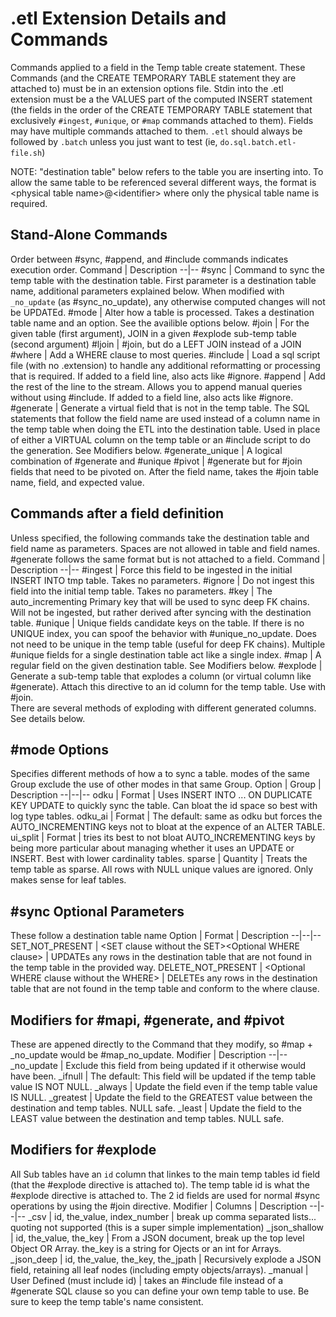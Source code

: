 # .etl Extension Details and Commands

Commands applied to a field in the Temp table create statement. These Commands (and the CREATE TEMPORARY TABLE statement they are attached to) must be in an extension options file. Stdin into the .etl extension must be a the VALUES part of the computed INSERT statement (the fields in the order of the CREATE TEMPORARY TABLE statement that exclusively `#ingest`, `#unique`, or `#map` commands attached to them). Fields may have multiple commands attached to them. `.etl` should always be followed by `.batch` unless you just want to test (ie, `do.sql.batch.etl-file.sh`)

NOTE: "destination table" below refers to the table you are inserting into. To allow the same table to be referenced several different ways, the format is \<physical table name\>@\<identifier\> where only the physical table name is required.

## Stand-Alone Commands
Order between #sync, #append, and #include commands indicates execution order. 
Command | Description
--|--
#sync | Command to sync the temp table with the destination table. First parameter is a destination table name, additional parameters explained below. When modified with `_no_update` (as #sync_no_update), any otherwise computed changes will not be UPDATEd.
#mode | Alter how a table is processed. Takes a destination table name and an option. See the availible options below.
#join | For the given table (first argument), JOIN in a given #explode sub-temp table (second argument)
#ljoin | #join, but do a LEFT JOIN instead of a JOIN
#where | Add a WHERE clause to most queries.
#include | Load a sql script file (with no .extension) to handle any additional reformatting or processing that is required. If added to a field line, also acts like #ignore.
#append | Add the rest of the line to the stream. Allows you to append manual queries without using #include. If added to a field line, also acts like #ignore.
#generate | Generate a virtual field that is not in the temp table. The SQL statements that follow the field name are used instead of a column name in the temp table when doing the ETL into the destination table. Used in place of either a VIRTUAL column on the temp table or an #include script to do the generation. See Modifiers below.
#generate_unique | A logical combination of #generate and #unique
#pivot | #generate but for #join fields that need to be pivoted on. After the field name, takes the #join table name, field, and expected value. 

## Commands after a field definition
Unless specified, the following commands take the destination table and field name as parameters. Spaces are not allowed in table and field names. #generate follows the same format but is not attached to a field.
Command | Description
--|--
#ingest | Force this field to be ingested in the initial INSERT INTO tmp table. Takes no parameters.
#ignore | Do not ingest this field into the initial temp table. Takes no parameters.
#key | The auto_incrementing Primary key that will be used to sync deep FK chains. Will not be ingested, but rather derived after syncing with the destination table.
#unique | Unique fields candidate keys on the table. If there is no UNIQUE index, you can spoof the behavior with #unique_no_update. Does not need to be unique in the temp table (useful for deep FK chains). Multiple #unique fields for a single destination table act like a single index.
#map | A regular field on the given destination table. See Modifiers below.
#explode | Generate a sub-temp table that explodes a column (or virtual column like #generate). Attach this directive to an id column for the temp table. Use with #join.<br />There are several methods of exploding with different generated columns. See details below.

## #mode Options
Specifies different methods of how a to sync a table. modes of the same Group exclude the use of other modes in that same Group.
Option | Group | Description
--|--|--
odku | Format | Uses INSERT INTO ... ON DUPLICATE KEY UPDATE to quickly sync the table. Can bloat the id space so best with log type tables.
odku_ai | Format | The default: same as odku but forces the AUTO_INCREMENTING keys not to bloat at the expence of an ALTER TABLE.
ui_split | Format | tries its best to not bloat AUTO_INCREMENTING keys by being more particular about managing whether it uses an UPDATE or INSERT. Best with lower cardinality tables.
sparse | Quantity | Treats the temp table as sparse. All rows with NULL unique values are ignored. Only makes sense for leaf tables.

## #sync Optional Parameters
These follow a destination table name
Option | Format | Description
--|--|--
SET_NOT_PRESENT | \<SET clause without the SET\>\<Optional WHERE clause\> | UPDATEs any rows in the destination table that are not found in the temp table in the provided way.
DELETE_NOT_PRESENT | \<Optional WHERE clause without the WHERE\> | DELETEs any rows in the destination table that are not found in the temp table and conform to the where clause.

## Modifiers for #mapi, #generate, and #pivot
These are appened directly to the Command that they modify, so #map + _no_update would be #map_no_update.
Modifier | Description
--|--
_no_update | Exclude this field from being updated if it otherwise would have been.
_ifnull | The default: This field will be updated if the temp table value IS NOT NULL.
_always | Update the field even if the temp table value IS NULL.
_greatest | Update the field to the GREATEST value between the destination and temp tables. NULL safe.
_least | Update the field to the LEAST value between the destination and temp tables. NULL safe.

## Modifiers for #explode
All Sub tables have an `id` column that linkes to the main temp tables id field (that the #explode directive is attached to). The temp table id is what the #explode directive is attached to. The 2 id fields are used for normal #sync operations by using the #join directive.
Modifier | Columns | Description
--|--|--
_csv | id, the_value, index_number | break up comma separated lists... quoting not supported (this is a super simple implementation)
_json_shallow | id, the_value, the_key | From a JSON document, break up the top level Object OR Array. the_key is a string for Ojects or an int for Arrays.
_json_deep | id, the_value, the_key, the_jpath | Recursively explode a JSON field, retaining all leaf nodes (including empty objects/arrays).
_manual | User Defined (must include id) | takes an #include file instead of a #generate SQL clause so you can define your own temp table to use. Be sure to keep the temp table's name consistent.
